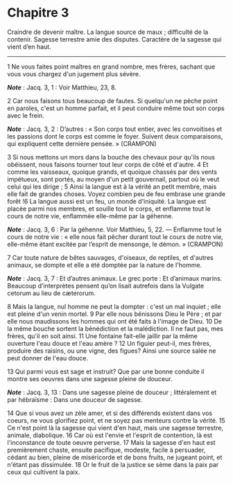 # Chapitre 3

Craindre de devenir maître.
La langue source de maux ; difficulté de la contenir.
Sagesse terrestre amie des disputes.
Caractère de la sagesse qui vient d’en haut.

***

1 Ne vous faites point maîtres en grand nombre, mes frères, sachant que vous vous chargez d'un jugement plus sévère.

***Note*** :  Jacq. 3, 1 : Voir Matthieu, 23, 8.

2 Car nous faisons tous beaucoup de fautes. Si quelqu'un ne pèche point en paroles, c'est un homme parfait, et il peut conduire même tout son corps avec le frein.

***Note*** :  Jacq. 3, 2 : D’autres : « Son corps tout entier, avec les convoitises et les passions dont le corps est comme le foyer. Suivent deux comparaisons, qui expliquent cette dernière pensée. » (CRAMPON)

3 Si nous mettons un mors dans la bouche des chevaux pour qu'ils nous obéissent, nous faisons tourner tout leur corps de côté et d'autre. 4 Et comme les vaisseaux, quoique grands, et quoique chassés par des vents impétueux, sont portés, au moyen d'un petit gouvernail, partout où le veut celui qui les dirige ; 5 Ainsi la langue est à la vérité an petit membre, mais elle fait de grandes choses. Voyez combien peu de feu embrase une grande forêt !6 La langue aussi est un feu, un monde d'iniquité. La langue est placée parmi nos membres, et souille tout le corps, et enflamme tout le cours de notre vie, enflammée elle-même par la géhenne.

***Note*** :  Jacq. 3, 6 : Par la géhenne. Voir Matthieu, 5, 22. ― Enflamme tout le cours de notre vie : « elle nous fait pêcher durant tout le cours de notre vie, elle-même étant excitée par l’esprit de mensonge, le démon. » (CRAMPON)

7 Car toute nature de bêtes sauvages, d'oiseaux, de reptiles, et d'autres animaux, se dompte et elle a été domptée par la nature de l'homme.

***Note*** :  Jacq. 3, 7 : Et d’autres animaux. Le grec porte : Et d’animaux marins. Beaucoup d’interprètes pensent qu’on lisait autrefois dans la Vulgate cetorum au lieu de cæterorum.

8 Mais la langue, nul homme ne peut la dompter : c'est un mal inquiet ; elle est pleine d'un venin mortel. 9 Par elle nous bénissons Dieu le Père ; et par elle nous maudissons les hommes qui ont été faits à l'image de Dieu. 10 De la même bouche sortent la bénédiction et la malédiction. Il ne faut pas, mes frères, qu'il en soit ainsi. 11 Une fontaine fait-elle jaillir par la même ouverture l'eau douce et l'eau amère ? 12 Un figuier peut-il, mes frères, produire des raisins, ou une vigne, des figues? Ainsi une source salée ne peut donner de l'eau douce.


13 Qui parmi vous est sage et instruit? Que par une bonne conduite il montre ses oeuvres dans une sagesse pleine de douceur.

***Note*** :  Jacq. 3, 13 : Dans une sagesse pleine de douceur ; littéralement et par hébraïsme : Dans une douceur de sagesse.

14 Que si vous avez un zèle amer, et si des différends existent dans vos coeurs, ne vous glorifiez point, et ne soyez pas menteurs contre la vérité. 15 Ce n'est point là la sagesse qui vient d'en haut, mais une sagesse terrestre, animale, diabolique. 16 Car où est l'envie et l'esprit de contention, là est l'inconstance de toute oeuvre perverse. 17 Mais la sagesse d'en haut est premièrement chaste, ensuite pacifique, modeste, facile à persuader, cédant au bien, pleine de miséricorde et de bons fruits, ne jugeant point, et n'étant pas dissimulée. 18 Or le fruit de la justice se sème dans la paix par ceux qui cultivent la paix.

